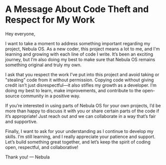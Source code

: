 # A Message About Code Theft and Respect for My Work

Hey everyone,

I want to take a moment to address something important regarding my project, Nebula OS. As a new coder, this project means a lot to me, and I'm learning and growing with each line of code I write. It’s been an exciting journey, but I’m also doing my best to make sure that Nebula OS remains something original and truly my own.

I ask that you respect the work I’ve put into this project and avoid taking or "stealing" code from it without permission. Copying code without giving credit isn’t just disrespectful—it also stifles my growth as a developer. I’m doing my best to learn, make improvements, and contribute to the open-source community in a positive way.

If you’re interested in using parts of Nebula OS for your own projects, I’d be more than happy to discuss it with you or share certain parts of the code if it’s appropriate! Just reach out and we can collaborate in a way that’s fair and supportive.

Finally, I want to ask for your understanding as I continue to develop my skills. I’m still learning, and I really appreciate your patience and support. Let’s build something great together, and let’s keep the spirit of coding open, respectful, and collaborative!

Thank you!
— Nebula
